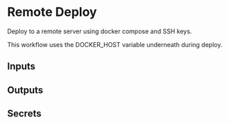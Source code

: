 # Remote Deploy

Deploy to a remote server using docker compose and SSH keys.

This workflow uses the DOCKER_HOST variable underneath during deploy.

## Inputs

## Outputs

## Secrets
